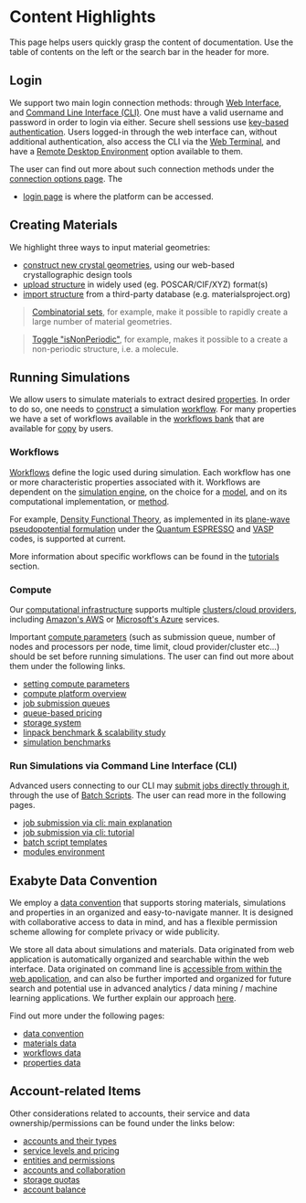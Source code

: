 # Content Highlights

This page helps users quickly grasp the content of documentation. Use the table of contents on the left or the search bar in the header for more.

## Login

We support two main login connection methods: through [Web Interface](../ui/overview.md), and [Command Line Interface (CLI)](../cli/overview.md). One must have a valid username and password in order to login via either. Secure shell sessions use [key-based authentication](../remote-connection/ssh.md#generate-ssh-keys). Users logged-in through the web interface can, without additional authentication, also access the CLI via the [Web Terminal](../remote-connection/web-terminal.md), and have a [Remote Desktop Environment](../remote-connection/remote-desktop.md) option available to them.

The user can find out more about such connection methods under the [connection options page](../remote-connection/overview.md). The
- <a href="http://platform.mat3ra.com/login" target="_blank">login page</a> is where the platform can be accessed.

## Creating Materials

We highlight three ways to input material geometries:

- [construct new crystal geometries](../materials-designer/overview.md), using our web-based crystallographic design tools
- [upload structure](../materials/actions/upload.md) in widely used (eg. POSCAR/CIF/XYZ) format(s)
- [import structure](../materials/actions/import.md) from a third-party database (e.g. materialsproject.org)

> [Combinatorial sets](../materials-designer/header-menu/advanced/combinatorial-set.md), for example, make it possible to rapidly create a large number of material geometries.

> [Toggle "isNonPeriodic"](../materials-designer/header-menu/edit.md), for example, makes it possible to a create a non-periodic structure, i.e. a molecule.

## Running Simulations

We allow users to simulate materials to extract desired [properties](../properties/overview.md). In order to do so, one needs to [construct](../workflow-designer/overview.md) a simulation [workflow](../workflows/overview.md). For many properties we have a set of workflows available in the [workflows bank](../workflows/bank.md) that are available for [copy](../workflows/actions/copy-bank.md) by users.

### Workflows

[Workflows](../workflows/overview.md) define the logic used during simulation. Each workflow has one or more characteristic properties associated with it. Workflows are dependent on the [simulation engine](../software/overview.md), on the choice for a [model](../models/overview.md), and on its computational implementation, or [method](../methods/overview.md).

For example, [Density Functional Theory](../models-directory/dft/overview.md), as implemented in its [plane-wave pseudopotential formulation](../methods-directory/pseudopotential/overview.md) under the [Quantum ESPRESSO](../software-directory/modeling/quantum-espresso/overview.md) and [VASP](../software-directory/modeling/vasp/overview.md) codes, is supported at current.

More information about specific workflows can be found in the [tutorials](../tutorials/overview.md) section.

### Compute

Our [computational infrastructure](../infrastructure/overview.md) supports multiple [clusters/cloud providers](../infrastructure/clusters/overview.md), including [Amazon's AWS](../infrastructure/clusters/aws.md) or [Microsoft's Azure](../infrastructure/clusters/azure.md) services.

Important [compute parameters](../infrastructure/compute/parameters.md) (such as submission queue, number of nodes and processors per node, time limit, cloud provider/cluster etc...) should be set before running simulations. The user can find out more about them under the following links.

- [setting compute parameters](../infrastructure/compute/parameters.md)
- [compute platform overview](../infrastructure/compute/overview.md)
- [job submission queues](../infrastructure/resource/queues.md)
- [queue-based pricing](../infrastructure/resource/category.md)
- [storage system](../infrastructure/storage.md)
- [linpack benchmark & scalability study](../benchmarks/hpl-benchmark.md)
- [simulation benchmarks](../benchmarks/high-throughput-screening.md)

### Run Simulations via Command Line Interface (CLI)

Advanced users connecting to our CLI may [submit jobs directly through it](../jobs-cli/overview.md), through the use of [Batch Scripts](../jobs-cli/batch-scripts/overview.md). The user can read more in the following pages.

- [job submission via cli: main explanation](../jobs-cli/overview.md)
- [job submission via cli: tutorial](../tutorials/cli-job)
- [batch script templates](../jobs-cli/batch-scripts/overview.md)
- [modules environment](../cli/modules.md)

<!-- TODO by GM: uncomment when tutorials are implemented

### Extra Simulation Capabilities

- [restart from previous run](../tutorials/restart-job)
- [remote desktop visualization](../tutorials/remote-desktop)

-->

## Exabyte Data Convention

We employ a [data convention](../data-structured/overview.md) that supports storing materials, simulations and properties in an organized and easy-to-navigate manner. It is designed with collaborative access to data in mind, and has a flexible permission scheme allowing for complete privacy or wide publicity.

We store all data about simulations and materials. Data originated from web application is automatically organized and searchable within the web interface. Data originated on command line is [accessible from within the web application](../data-in-objectstorage/overview.md), and can also be further imported and organized for future search and potential use in advanced analytics / data mining / machine learning applications. We further explain our approach [here](../data/overview.md).

Find out more under the following pages:

- [data convention](../data-structured/overview.md)
- [materials data](../materials/data.md)
- [workflows data](../workflows/data/overview.md)
- [properties data](../properties/data/list.md)

## Account-related Items

Other considerations related to accounts, their service and data ownership/permissions can be found under the links below:

- [accounts and their types](../accounts/overview.md)
- [service levels and pricing](../pricing/service-levels.md)
- [entities and permissions](../entities-general/permissions.md)
- [accounts and collaboration](../collaboration/organizations/overview.md)
- [storage quotas](../accounts/quota.md)
- [account balance](../accounts/balance.md)
